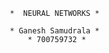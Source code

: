                               *  NEURAL NETWORKS *

                              * Ganesh Samudrala *
                                  * 700759732 *
 
